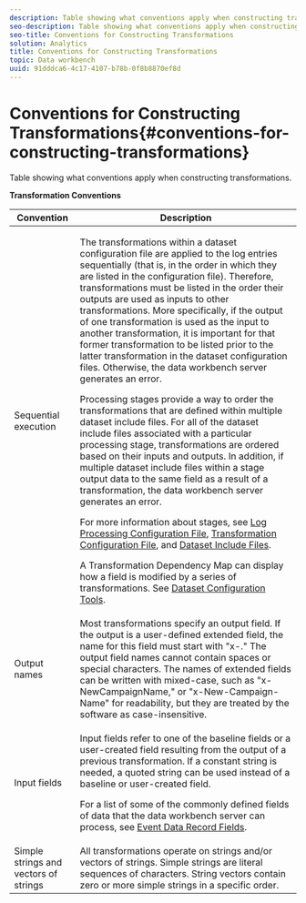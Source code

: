 ```yaml
---
description: Table showing what conventions apply when constructing transformations.
seo-description: Table showing what conventions apply when constructing transformations.
seo-title: Conventions for Constructing Transformations
solution: Analytics
title: Conventions for Constructing Transformations
topic: Data workbench
uuid: 91dddca6-4c17-4107-b78b-0f8b8870ef8d
---
```


# Conventions for Constructing Transformations{#conventions-for-constructing-transformations}

Table showing what conventions apply when constructing transformations.

<table id="table_BEB0F6C416D144B5A2DD3D1A21613B21"> 
 <desc> 
  <b> <b> Transformation Conventions</b> </b> 
 </desc> 
 <thead> 
  <tr> 
   <th colname="col1" class="entry"> Convention </th> 
   <th colname="col2" class="entry"> Description </th> 
  </tr> 
 </thead>
 <tbody> 
  <tr> 
   <td colname="col1"> Sequential execution </td> 
   <td colname="col2"> <p>The transformations within a dataset configuration file are applied to the log entries sequentially (that is, in the order in which they are listed in the configuration file). Therefore, transformations must be listed in the order their outputs are used as inputs to other transformations. More specifically, if the output of one transformation is used as the input to another transformation, it is important for that former transformation to be listed prior to the latter transformation in the dataset configuration files. Otherwise, the data workbench server generates an error. </p> <p> Processing stages provide a way to order the transformations that are defined within multiple dataset include files. For all of the dataset include files associated with a particular processing stage, transformations are ordered based on their inputs and outputs. In addition, if multiple dataset include files within a stage output data to the same field as a result of a transformation, the data workbench server generates an error. </p> <p> For more information about stages, see <a href="../../../home/c-dataset-const-proc/c-log-proc-config-file/c-log-proc-config-file.md#concept-20e3148be47841a1b33ae55d23667d33"> Log Processing Configuration File</a>, <a href="../../../home/c-dataset-const-proc/c-trans-config-file/c-trans-config-file.md#concept-cfe9e04d11fd43d980cec36c3c7af211"> Transformation Configuration File</a>, and <a href="../../../home/c-dataset-const-proc/c-dataset-inc-files/c-dataset-inc-files.md#concept-a9b6a30edfc942b0b2a2888a0a8989df"> Dataset Include Files</a>. </p> <p>A <span class="wintitle"> Transformation Dependency Map</span> can display how a field is modified by a series of transformations. See <a href="../../../home/c-dataset-const-proc/c-dataset-config-tools/c-dataset-config-tools.md#concept-6e058b7691834cf79dcfd1573f78d4f5"> Dataset Configuration Tools</a>. </p> </td> 
  </tr> 
  <tr> 
   <td colname="col1"> Output names </td> 
   <td colname="col2"> Most transformations specify an output field. If the output is a user-defined extended field, the name for this field must start with "x-." The output field names cannot contain spaces or special characters. The names of extended fields can be written with mixed-case, such as "x-NewCampaignName," or "x-New-Campaign-Name" for readability, but they are treated by the software as case-insensitive. </td> 
  </tr> 
  <tr> 
   <td colname="col1"> Input fields </td> 
   <td colname="col2"> <p>Input fields refer to one of the baseline fields or a user-created field resulting from the output of a previous transformation. If a constant string is needed, a quoted string can be used instead of a baseline or user-created field. </p> <p> For a list of some of the commonly defined fields of data that the data workbench server can process, see <a href="../../../home/c-dataset-const-proc/c-ev-data-rec-fields.md#concept-06bda4be1a4649a2905a4422e9e6c42f"> Event Data Record Fields</a>. </p> </td> 
  </tr> 
  <tr> 
   <td colname="col1"> Simple strings and vectors of strings </td> 
   <td colname="col2"> All transformations operate on strings and/or vectors of strings. Simple strings are literal sequences of characters. String vectors contain zero or more simple strings in a specific order. </td> 
  </tr> 
 </tbody> 
</table>

